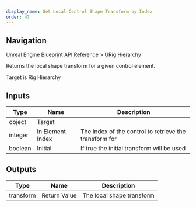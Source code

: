 ```yaml
---
display_name: Get Local Control Shape Transform by Index
order: 47
---
```

## Navigation

[Unreal Engine Blueprint API Reference](https://dev.epicgames.com/documentation/en-us/unreal-engine/BlueprintAPI) > [URig Hierarchy](https://dev.epicgames.com/documentation/en-us/unreal-engine/BlueprintAPI/URigHierarchy)

Returns the local shape transform for a given control element.

Target is Rig Hierarchy

## Inputs

| Type | Name | Description |
| --- | --- | --- |
| object | Target |  |
| integer | In Element Index | The index of the control to retrieve the transform for |
| boolean | Initial | If true the initial transform will be used |

## Outputs

| Type | Name | Description |
| --- | --- | --- |
| transform | Return Value | The local shape transform |
